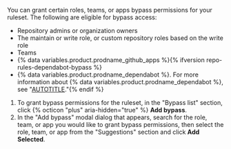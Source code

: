 You can grant certain roles, teams, or apps bypass permissions for your ruleset. The following are eligible for bypass access:

- Repository admins or organization owners
- The maintain or write role, or custom repository roles based on the write role
- Teams
- {% data variables.product.prodname_github_apps %}{% ifversion repo-rules-dependabot-bypass %}
- {% data variables.product.prodname_dependabot %}. For more information about {% data variables.product.prodname_dependabot %}, see "[AUTOTITLE](/code-security/getting-started/dependabot-quickstart-guide)."{% endif %}

1. To grant bypass permissions for the ruleset, in the "Bypass list" section, click {% octicon "plus" aria-hidden="true" %} **Add bypass**.
1. In the "Add bypass" modal dialog that appears, search for the role, team, or app you would like to grant bypass permissions, then select the role, team, or app from the "Suggestions" section and click **Add Selected**.
